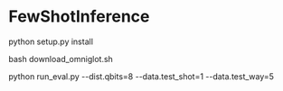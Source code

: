 # FewShotInference

python setup.py install

bash download_omniglot.sh

python run_eval.py --dist.qbits=8 --data.test_shot=1 --data.test_way=5
